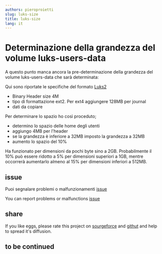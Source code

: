 ```yaml
---
authors: pieroproietti
slug: luks-size
title: luks-size
lang: it
---
```


# Determinazione della grandezza del volume luks-users-data

A questo punto manca ancora la pre-determinazione della grandezza del volume luks-users-data che sarà determinata:

Qui sono riportate le specifiche del formato [Luks2](https://habd.as/post/external-backup-drive-encryption/assets/luks2_doc_wip.pdf)

* Binary Header size 4M
* tipo di formattazione ext2. Per ext4 aggiungere 128MB per journal
* dati da copiare

Per determinare lo spazio ho così proceduto;
* determino lo spazio delle home degli utenti
* aggiungo 4MB per l'header
* se la grandezza è inferiore a 32MB imposto la grandezza a 32MB
* aumento lo spazio del 10%

Ha funzionato per dimensioni da pochi byte sino a 2GB. Probabilmente il 10% può essere ridotto a 5% per dimensioni superiori a 1GB, mentre occorrerà aumentarlo almeno al 15% per dimensioni inferiori a 512MB.



## issue

Puoi segnalare problemi o malfunzionamenti [issue](https://github.com/pieroproietti/penguins-eggs/issues/75)

You can report problems or malfunctions [issue](https://github.com/pieroproietti/penguins-eggs/issues/75)

## share

If you like eggs, please rate this project on [sourgeforce](https://sourceforge.net/projects/penguins-eggs/) and [githut](https://github.com/pieroproietti/penguins-eggs) and help to spread it's diffusion.


## to be continued

